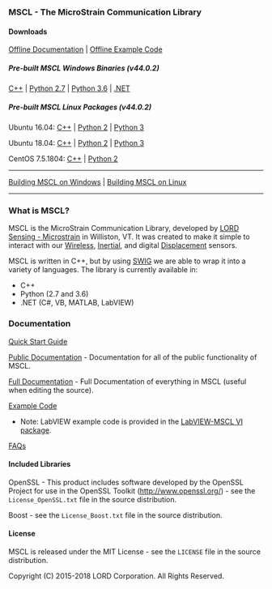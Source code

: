 ### MSCL - The MicroStrain Communication Library

#### Downloads

[Offline Documentation](https://github.com/LORD-MicroStrain/MSCL/releases/download/v44.0.2/mscl_44.0.2_Documentation.zip) | 
[Offline Example Code](https://github.com/LORD-MicroStrain/MSCL/releases/download/v44.0.2/mscl_44.0.2_Examples.zip)

##### Pre-built MSCL Windows Binaries (v44.0.2)
[C++](https://github.com/LORD-MicroStrain/MSCL/releases/download/v44.0.2/mscl_44.0.2_Windows_C++.zip) | 
[Python 2.7](https://github.com/LORD-MicroStrain/MSCL/releases/download/v44.0.2/mscl_44.0.2_Windows_Python2.7.zip) |
[Python 3.6](https://github.com/LORD-MicroStrain/MSCL/releases/download/v44.0.2/mscl_44.0.2_Windows_Python3.6.zip) |
[.NET](https://github.com/LORD-MicroStrain/MSCL/releases/download/v44.0.2/mscl_44.0.2_Windows_DotNet.zip)

##### Pre-built MSCL Linux Packages (v44.0.2)
Ubuntu 16.04: 
[C++](https://github.com/LORD-MicroStrain/MSCL/releases/download/v44.0.2/c++-mscl_44.0.2_amd64_ubuntu16.04.deb) |
[Python 2](https://github.com/LORD-MicroStrain/MSCL/releases/download/v44.0.2/python2-mscl_44.0.2_amd64_ubuntu16.04.deb) |
[Python 3](https://github.com/LORD-MicroStrain/MSCL/releases/download/v44.0.2/python3-mscl_44.0.2_amd64_ubuntu16.04.deb)

Ubuntu 18.04: 
[C++](https://github.com/LORD-MicroStrain/MSCL/releases/download/v44.0.2/c++-mscl_44.0.2_amd64_ubuntu18.04.deb) |
[Python 2](https://github.com/LORD-MicroStrain/MSCL/releases/download/v44.0.2/python2-mscl_44.0.2_amd64_ubuntu18.04.deb) |
[Python 3](https://github.com/LORD-MicroStrain/MSCL/releases/download/v44.0.2/python3-mscl_44.0.2_amd64_ubuntu18.04.deb)

CentOS 7.5.1804: 
[C++](https://github.com/LORD-MicroStrain/MSCL/releases/download/v44.0.2/c++-mscl-44.0.2-0.x86_64_centos7.5.1804.rpm) |
[Python 2](https://github.com/LORD-MicroStrain/MSCL/releases/download/v44.0.2/python2-mscl-44.0.2-0.x86_64_centos7.5.1804.rpm)

---

[Building MSCL on Windows](https://github.com/LORD-MicroStrain/MSCL/blob/master/BuildScripts/buildReadme_Windows.md) | 
[Building MSCL on Linux](https://github.com/LORD-MicroStrain/MSCL/blob/master/BuildScripts/buildReadme_Linux.md)

---

### What is MSCL?
MSCL is the MicroStrain Communication Library, developed by [LORD Sensing - Microstrain](http://microstrain.com) in Williston, VT. It was created to make it simple to interact with our [Wireless](http://www.microstrain.com/wireless), [Inertial](http://www.microstrain.com/inertial), and digital [Displacement](https://www.microstrain.com/displacement/nodes) sensors.

MSCL is written in C++, but by using [SWIG](http://swig.org/) we are able to wrap it into a variety of languages.
The library is currently available in:
* C++
* Python (2.7 and 3.6)
* .NET (C#, VB, MATLAB, LabVIEW)

### Documentation

[Quick Start Guide](http://lord-microstrain.github.io/MSCL/Documentation/Getting%20Started/index.html)

[Public Documentation](http://lord-microstrain.github.io/MSCL/Documentation/MSCL%20API%20Documentation/index.html) - Documentation for all of the public functionality of MSCL.

[Full Documentation](http://lord-microstrain.github.io/MSCL/Documentation/MSCL%20Documentation/index.html) - Full Documentation of everything in MSCL (useful when editing the source).

[Example Code](https://github.com/LORD-MicroStrain/MSCL/tree/master/MSCL_Examples)
  * Note: LabVIEW example code is provided in the [LabVIEW-MSCL VI package](https://github.com/LORD-MicroStrain/LabVIEW-MSCL).
  
[FAQs](https://github.com/LORD-MicroStrain/MSCL/blob/master/FAQs.md)

#### Included Libraries

OpenSSL - This product includes software developed by the OpenSSL Project for use in the OpenSSL Toolkit (http://www.openssl.org/) - see the `License_OpenSSL.txt` file in the source distribution.

Boost - see the `License_Boost.txt` file in the source distribution.

#### License
MSCL is released under the MIT License - see the `LICENSE` file in the source distribution.

Copyright (C) 2015-2018 LORD Corporation. All Rights Reserved.
